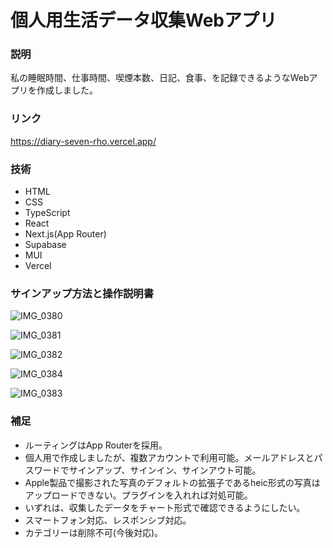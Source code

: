 # 個人用生活データ収集Webアプリ

### 説明

私の睡眠時間、仕事時間、喫煙本数、日記、食事、を記録できるようなWebアプリを作成しました。

### リンク

https://diary-seven-rho.vercel.app/

### 技術
- HTML
- CSS
- TypeScript
- React
- Next.js(App Router)
- Supabase
- MUI
- Vercel

### サインアップ方法と操作説明書

![IMG_0380](https://github.com/k4Z5h2Y6/diary/assets/139014943/0f7405a2-0719-4b85-ae60-070c1687d554)

![IMG_0381](https://github.com/k4Z5h2Y6/diary/assets/139014943/9eb823be-8342-453c-8cbd-56522f1da979)

![IMG_0382](https://github.com/k4Z5h2Y6/diary/assets/139014943/766977bd-013d-401c-aa19-22cd1701cbfb)

![IMG_0384](https://github.com/k4Z5h2Y6/diary/assets/139014943/c44f906c-d76b-4d9e-a6b2-42f5e17ca239)

![IMG_0383](https://github.com/k4Z5h2Y6/diary/assets/139014943/d2a376e3-7c79-48bc-bbc2-2731c42cc7d3)

### 補足
- ルーティングはApp Routerを採用。
- 個人用で作成しましたが、複数アカウントで利用可能。メールアドレスとパスワードでサインアップ、サインイン、サインアウト可能。
- Apple製品で撮影された写真のデフォルトの拡張子であるheic形式の写真はアップロードできない。プラグインを入れれば対処可能。
- いずれは、収集したデータをチャート形式で確認できるようにしたい。
- スマートフォン対応、レスポンシブ対応。
- カテゴリーは削除不可(今後対応)。
